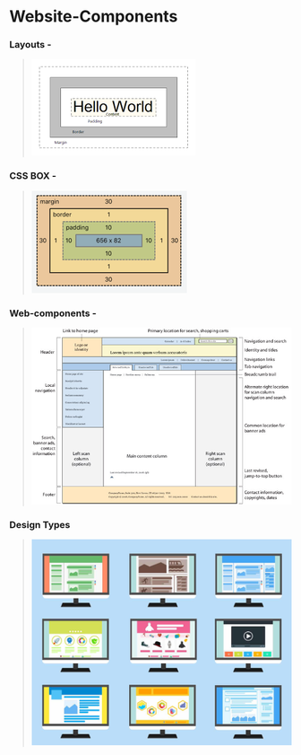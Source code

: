 # Website-Components

### Layouts -
>![](https://github.com/shreyash00007/Website-Components/blob/main/Layout.png)

### CSS BOX -
>![](https://github.com/shreyash00007/Website-Components/blob/main/css%20box.png)

### Web-components -
>![](https://github.com/shreyash00007/Website-Components/blob/main/Web-compoents.jpg)

### Design Types
>![](https://github.com/shreyash00007/Website-Components/blob/main/design.jpg)
